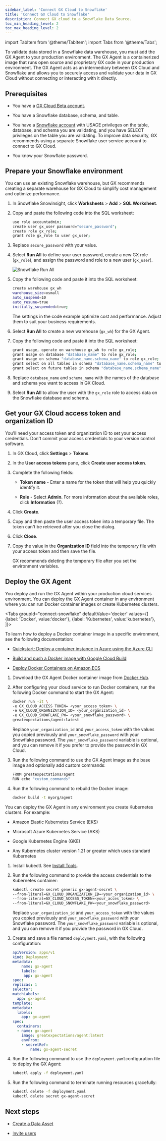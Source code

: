 ```yaml
---
sidebar_label: 'Connect GX Cloud to Snowflake'
title: 'Connect GX Cloud to Snowflake'
description: Connect GX cloud to a Snowflake Data Source.
toc_min_heading_level: 2
toc_max_heading_level: 2
---
```


import TabItem from '@theme/TabItem';
import Tabs from '@theme/Tabs';

To validate data stored in a Snowflake data warehouse, you must add the GX Agent to your production environment. The GX Agent is a containerized image that runs open source and proprietary GX code in your production environment. The GX Agent acts as an intermediary between GX Cloud and Snowflake and allows you to securely access and validate your data in GX Cloud without connecting or interacting with it directly.

## Prerequisites

- You have a [GX Cloud Beta account](https://greatexpectations.io/cloud).

- You have a Snowflake database, schema, and table.

- You have a [Snowflake account](https://docs.snowflake.com/en/user-guide-admin) with USAGE privileges on the table, database, and schema you are validating, and you have SELECT privileges on the table you are validating. To improve data security, GX recommends using a separate Snowflake user service account to connect to GX Cloud.

- You know your Snowflake password.

## Prepare your Snowflake environment

You can use an existing Snowflake warehouse, but GX recommends creating a separate warehouse for GX Cloud to simplify cost management and optimize performance.

1. In Snowflake Snowinsight, click **Worksheets** > **Add** > **SQL Worksheet**.

2. Copy and paste the following code into the SQL worksheet:

    ```sh
    use role accountadmin;
    create user gx_user password="secure_password";
    create role gx_role;
    grant role gx_role to user gx_user;
    ```
3. Replace `secure_password` with your value.

4. Select **Run All** to define your user password, create a new GX role (`gx_role`), and assign the password and role to a new user (`gx_user`).

    ![Snowflake Run All](/img/run_all.png)

 5. Copy the following code and paste it into the SQL worksheet:

    ```sh
    create warehouse gx_wh
    warehouse_size=xsmall 
    auto_suspend=10  
    auto_resume=true
    initially_suspended=true;
    ```
    The settings in the code example optimize cost and performance. Adjust them to suit your business requirements.

6. Select **Run All** to create a new warehouse (`gx_wh`) for the GX Agent.

7. Copy the following code and paste it into the SQL worksheet:

    ```sh
    grant usage, operate on warehouse gx_wh to role gx_role;
    grant usage on database "database_name" to role gx_role;
    grant usage on schema "database_name.schema_name" to role gx_role;
    grant select on all tables in schema "database_name.schema_name" to role gx_role;
    grant select on future tables in schema "database_name.schema_name" to role gx_role; 
    ```
8. Replace `database_name` and `schema_name` with the names of the database and schema you want to access in GX Cloud.

9. Select **Run All** to allow the user with the `gx_role` role to access data on the Snowflake database and schema.

## Get your GX Cloud access token and organization ID

You'll need your access token and organization ID to set your access credentials. Don't commit your access credentials to your version control software.

1. In GX Cloud, click **Settings** > **Tokens**.

2. In the **User access tokens** pane, click **Create user access token**.

3. Complete the following fields:

    - **Token name** - Enter a name for the token that will help you quickly identify it.

    - **Role** - Select **Admin**. For more information about the available roles, click **Information** (?).

4. Click **Create**.

5. Copy and then paste the user access token into a temporary file. The token can't be retrieved after you close the dialog.

6. Click **Close**.

7. Copy the value in the **Organization ID** field into the temporary file with your access token and then save the file. 

    GX recommends deleting the temporary file after you set the environment variables.

## Deploy the GX Agent

You deploy and run the GX Agent within your production cloud services environment. You can deploy the GX Agent container in any environment where you can run Docker container images or create Kubernetes clusters.

<Tabs
  groupId="connect-snowflake"
  defaultValue='docker'
  values={[
  {label: 'Docker', value:'docker'},
  {label: 'Kubernetes', value:'kubernetes'},
  ]}>
<TabItem value="docker">

To learn how to deploy a Docker container image in a specific environment, see the following documentation:

- [Quickstart: Deploy a container instance in Azure using the Azure CLI](https://learn.microsoft.com/en-us/azure/container-instances/container-instances-quickstart)

- [Build and push a Docker image with Google Cloud Build](https://cloud.google.com/build/docs/build-push-docker-image)

- [Deploy Docker Containers on Amazon ECS](https://aws.amazon.com/getting-started/hands-on/deploy-docker-containers/)


1. Download the GX Agent Docker container image from [Docker Hub](https://hub.docker.com/r/greatexpectations/agent).

2. After configuring your cloud service to run Docker containers, run the following Docker command to start the GX Agent: 

    ```bash title="Terminal input"
    docker run -it \
    -e GX_CLOUD_ACCESS_TOKEN= <your_access_token> \ 
    -e GX_CLOUD_ORGANIZATION_ID= <your_organization_id> \ 
    -e GX_CLOUD_SNOWFLAKE_PW= <your_snowflake_password> \ 
    greatexpectations/agent:latest
    ```
    Replace `your_organization_id` and `your_access_token` with the values you copied previously and `your_snowflake_password` with your Snowflake password. The `your_snowflake_password` variable is optional, and you can remove it if you prefer to provide the password in GX Cloud.


3. Run the following command to use the GX Agent image as the base image and optionally add custom commands:

    ```bash title="Terminal input"
    FROM greatexpectations/agent
    RUN echo "custom_commands"
    ```
4. Run the following command to rebuild the Docker image:

    ```bash title="Terminal input"
    docker build -t myorg/agent
    ```
</TabItem>
<TabItem value="kubernetes">

You can deploy the GX Agent in any environment you create Kubernetes clusters. For example:

- Amazon Elastic Kubernetes Service (EKS)

- Microsoft Azure Kubernetes Service (AKS)

- Google Kubernetes Engine (GKE)

- Any Kubernetes cluster version 1.21 or greater which uses standard Kubernetes


1. Install kubectl. See [Install Tools](https://kubernetes.io/docs/tasks/tools/).

2. Run the following command to provide the access credentials to the Kubernetes container:
    
    ```sh
    kubectl create secret generic gx-agent-secret \
    --from-literal=GX_CLOUD_ORGANIZATION_ID=<your_organization_id> \
    --from-literal=GX_CLOUD_ACCESS_TOKEN=<your_acces_token> \
    --from-literal=GX_CLOUD_SNOWFLAKE_PW=<your_snowflake_password>
    ```
    Replace `your_organization_id` and `your_access_token` with the values you copied previously and `your_snowflake_password` with your Snowflake password. The `your_snowflake_password` variable is optional, and you can remove it if you provide the password in GX Cloud.

3. Create and save a file named `deployment.yaml`, with the following configuration:

    ```yaml
    apiVersion: apps/v1
    kind: Deployment
    metadata:
        name: gx-agent
        labels:
         app: gx-agent
    spec:
    replicas: 1
    selector:
    matchLabels:
      app: gx-agent
    template:
    metadata:
      labels:
        app: gx-agent
    spec:
      containers:
      - name: gx-agent
        image: greatexpectations/agent:latest
        envFrom:
        - secretRef:
            name: gx-agent-secret
    ```
4. Run the following command to use the `deployment.yaml`configuration file to deploy the GX Agent:

    ```sh
    kubectl apply -f deployment.yaml
    ```
5. Run the following command to terminate running resources gracefully:

    ```sh
    kubectl delete -f deployment.yaml
    kubectl delete secret gx-agent-secret
    ```
## Next steps

- [Create a Data Asset](docs/cloud/data_assets/manage_data_assets#create-a-data-asset)

- [Invite users](docs/cloud/users/manage_users#invite-a-user)

